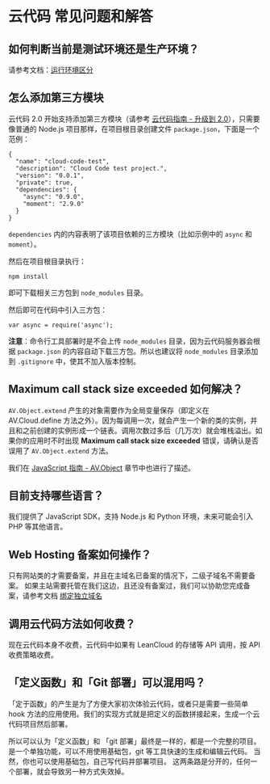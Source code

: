 # 云代码 常见问题和解答

## 如何判断当前是测试环境还是生产环境？
请参考文档：[运行环境区分](./cloud_code_guide.html#运行环境区分)

## 怎么添加第三方模块
云代码 2.0 开始支持添加第三方模块（请参考 [云代码指南 - 升级到 2.0](./cloud_code_guide.html#云代码_2_0_版)），只需要像普通的 Node.js 项目那样，在项目根目录创建文件 `package.json`，下面是一个范例：

```
{
  "name": "cloud-code-test",
  "description": "Cloud Code test project.",
  "version": "0.0.1",
  "private": true,
  "dependencies": {
    "async": "0.9.0",
    "moment": "2.9.0"
  }
}
```
`dependencies` 内的内容表明了该项目依赖的三方模块（比如示例中的 `async` 和 `moment`）。

然后在项目根目录执行：

```
npm install
```
即可下载相关三方包到 `node_modules` 目录。

然后即可在代码中引入三方包：

```
var async = require('async');
```

**注意**：命令行工具部署时是不会上传 `node_modules` 目录，因为云代码服务器会根据 `package.json` 的内容自动下载三方包。所以也建议将 `node_modules` 目录添加到 `.gitignore` 中，使其不加入版本控制。

## Maximum call stack size exceeded 如何解决？
`AV.Object.extend` 产生的对象需要作为全局变量保存（即定义在 AV.Cloud.define 方法之外）。因为每调用一次，就会产生一个新的类的实例，并且和之前创建的实例形成一个链表。调用次数过多后（几万次）就会堆栈溢出。如果你的应用时不时出现 **Maximum call stack size exceeded** 错误，请确认是否误用了 `AV.Object.extend` 方法。

我们在 [JavaScript 指南 - AV.Object](./js_guide.html#AV_Object) 章节中也进行了描述。

## 目前支持哪些语言？
我们提供了 JavaScript SDK，支持 Node.js 和 Python 环境，未来可能会引入 PHP 等其他语言。

## Web Hosting 备案如何操作？
只有网站类的才需要备案，并且在主域名已备案的情况下，二级子域名不需要备案。 如果主站需要托管在我们这边，且还没有备案过，我们可以协助您完成备案，请参考文档 [绑定独立域名](./cloud_code_guide.html#绑定独立域名)

## 调用云代码方法如何收费？
现在云代码本身不收费，云代码中如果有 LeanCloud 的存储等 API 调用，按 API 收费策略收费。

## 「定义函数」和「Git 部署」可以混用吗？
「定于函数」的产生是为了方便大家初次体验云代码，或者只是需要一些简单 hook 方法的应用使用。我们的实现方式就是把定义的函数拼接起来，生成一个云代码项目然后部署。

所以可以认为「定义函数」和 「git 部署」最终是一样的，都是一个完整的项目。
是一个单独功能，可以不用使用基础包，git 等工具快速的生成和编辑云代码。
当然，你也可以使用基础包，自己写代码并部署项目。
这两条路是分开的，任何一个部署，就会导致另一种方式失效掉。